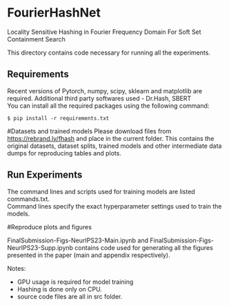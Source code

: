 # FourierHashNet

Locality Sensitive Hashing in Fourier Frequency Domain For Soft Set Containment Search

This directory contains code necessary for running all the experiments.

## Requirements

Recent versions of Pytorch, numpy, scipy, sklearn and matplotlib are required.
Additional third party softwares used - Dr.Hash, SBERT  
You can install all the required packages using  the following command:

	$ pip install -r requirements.txt

#Datasets and trained models
Please download files from https://rebrand.ly/fhash and place in the current folder. 
This contains the original datasets, dataset splits, trained models and other intermediate data dumps for reproducing tables and plots.  


## Run Experiments

The command lines and scripts used for training models are listed commands.txt.   
Command lines specify the exact hyperparameter settings used to train the models.   

#Reproduce plots and figures  

FinalSubmission-Figs-NeurIPS23-Main.ipynb and FinalSubmission-Figs-NeurIPS23-Supp.ipynb contains code used for generating all the figures presented in the paper (main and appendix respectively).   

Notes:  
 - GPU usage is required for model training
 - Hashing is done only on CPU. 
 - source code files are all in src folder.  

